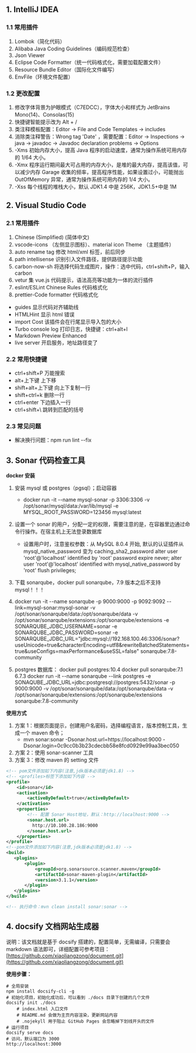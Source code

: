 ## 1. IntelliJ IDEA

### 1.1 常用插件

1. Lombok（简化代码）
2. Alibaba Java Coding Guidelines（编码规范检查）
3. Json Viewer
4. Eclipse Code Formatter（统一代码格式化，需要加载配置文件）
5. Resource Bundle Editor（国际化文件编写）
6. EnvFile（环境文件配置）

### 1.2 更改配置

1. 修改字体背景为护眼模式（C7EDCC），字体大小和样式为 JetBrains Mono(14)、Consolas(15)
2. 快捷键智能提示改为 Alt + /
3. 类注释模板配置：Editor -> File and Code Templates -> includes
4. 消除类注释警告：Wrong tag 'Date' ，需要配置：Editor -> Inspections -> java -> javadoc -> Javadoc declaration problems -> Options
5. -Xms 初始内存大小，提高 Java 程序的启动速度，通常为操作系统可用内存的 1/64 大小。
6. -Xmx 程序运行期间最大可占用的内存大小，是堆的最大内存，提高该值，可以减少内存 Garage 收集的频率，提高程序性能，如果设置过小，可能抛出 OutOfMemory 异常，通常为操作系统可用内存的 1/4 大小。
7. -Xss 每个线程的堆栈大小，默认 JDK1.4 中是 256K，JDK1.5+中是 1M

## 2. Visual Studio Code

### 2.1 常用插件

1. Chinese (Simplified) (简体中文)
2. vscode-icons （左侧显示图标）、material icon Theme （主题插件）
3. auto rename tag 修改 html/xml 标签，前后同步
4. path intellisense 识别引入文件路径，提供路径提示功能
5. carbon-now-sh 将选择代码生成图片，操作：选中代码，ctrl+shift+P，输入 carbon
6. vetur 集 vue.js 代码提示，语法高亮等功能为一体的流行插件
7. eslint/ESLint Chinese Rules 代码格式化
8. prettier-Code formatter 代码格式化

- guides 显示代码对齐辅助线
- HTMLHint 显示 html 错误
- import Cost 该插件会在行尾显示导入包的大小
- Turbo console log 打印日志，快捷键：ctrl+alt+l
- Markdown Preview Enhanced
- live server 开启服务，地址路径变了

### 2.2 常用快捷键

- ctrl+shift+P 万能搜索
- alt+上下键 上下移
- shift+alt+上下键 向上下复制一行
- shift+ctrl+k 删除一行
- ctrl+enter 下边插入一行
- ctrl+shift+\ 跳转到匹配的括号

### 2.3 常见问题

- 解决换行问题：npm run lint --fix

## 3. Sonar 代码检查工具

**docker 安装**

1. 安装 mysql 或 postgres（pgsql）；启动容器
   - docker run -it --name mysql-sonar -p 3306:3306 -v /opt/sonar/mysql/data:/var/lib/mysql -e MYSQL_ROOT_PASSWORD=123456 mysql:latest
2. 设置一个 sonar 的用户，分配一定的权限，需要注意的是，在容器里边通过命令行操作。在宿主机上无法登录数据库
   - 设置用户时，注意鉴权参数：从 MySQL 8.0.4 开始, 默认的认证插件从 mysql_native_password 变为 caching_sha2_password
     alter user 'root'@'localhost' identified by 'root' password expire never;
     alter user 'root'@'localhost' identified with mysql_native_password by 'root'
     flush privileges;
3. 下载 sonarqube，docker pull sonarqube，7.9 版本之后不支持 mysql！！！
4. docker run -it --name sonarqube -p 9000:9000 -p 9092:9092 --link=mysql-sonar:mysql-sonar -v /opt/sonar/sonarqube/data:/opt/sonarqube/data -v /opt/sonar/sonarqube/extensions:/opt/sonarqube/extensions -e SONARQUBE_JDBC_USERNAME=sonar -e SONARQUBE_JDBC_PASSWORD=sonar -e SONARQUBE_JDBC_URL="jdbc:mysql://192.168.100.46:3306/sonar?useUnicode=true&characterEncoding=utf8&rewriteBatchedStatements=true&useConfigs=maxPerformance&useSSL=false" sonarqube:7.8-community

5. postgres 数据库：
   docker pull postgres:10.4
   docker pull sonarqube:7.1 6.7.3
   docker run -it --name sonarqube --link postgres -e SONAQUBE_JDBC_URL=jdbc:postgresql://postgres:5432/sonar -p 9000:9000 -v /opt/sonar/sonarqube/data:/opt/sonarqube/data -v /opt/sonar/sonarqube/extensions:/opt/sonarqube/extensions sonarqube:7.8-community

**使用方式**

1. 方案 1：根据页面提示，创建用户名密码，选择编程语言，版本控制工具，生成一个 maven 命令；
   - mvn sonar:sonar -Dsonar.host.url=https://localhost:9000 -Dsonar.login=0c9cc0b3b23cdecbb58e8fcd0929e99aa3bec050
2. 方案 2：使用 sonar-scanner 工具
3. 方案 3：修改 maven 的 setting 文件

```xml
<!-- pom文件添加如下内容(注意,jdk版本必须是jdk1.8) -->
<!-- <profiles>标签下添加如下内容 -->
<profile>
    <id>sonar</id>
    <activation>
        <activeByDefault>true</activeByDefault>
    </activation>
    <properties>
        <!-- 配置 Sonar Host地址，默认：http://localhost:9000 -->
        <sonar.host.url>
          http://10.100.28.186:9000
        </sonar.host.url>
    </properties>
</profile>
<!--pom文件添加如下内容(注意,jdk版本必须是jdk1.8) -->
<build>
   <plugins>
       <plugin>
           <groupId>org.sonarsource.scanner.maven</groupId>
           <artifactId>sonar-maven-plugin</artifactId>
           <version>3.1.1</version>
       </plugin>
   </plugins>
</build>

<!-- 执行命令：mvn clean install sonar:sonar -->
```

## 4. docsify 文档网站生成器

说明：该文档就是基于 docsify 搭建的，配置简单，无需编译，只需要会 markdown 语法即可，详细配置可参考项目：[https://github.com/xiaoliangzong/document.git](https://github.com/xiaoliangzong/document.git)

**使用步骤：**

```shell
# 全局安装
npm install docsify-cli -g
# 初始化项目，初始化成功后，可以看到 ./docs 目录下创建的几个文件
docsify init ./docs
    # index.html 入口文件
    # README.md 会做为主页内容渲染，更新网站内容
    # .nojekyll 用于阻止 GitHub Pages 会忽略掉下划线开头的文件
# 运行项目
docsify serve docs
# 访问，默认端口为 3000
http://localhost:3000
```
